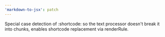 ```yaml
---
'markdown-to-jsx': patch
---
```


Special case detection of :shortcode: so the text processor doesn't break it into chunks, enables shortcode replacement via renderRule.
